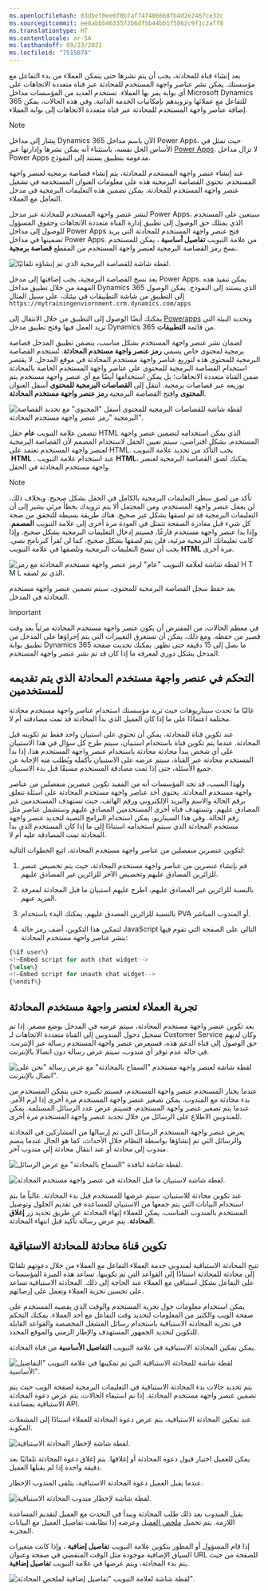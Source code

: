 ```yaml
---
ms.openlocfilehash: 03dbef0ee0f0b7af747406668fb4d2e2467ce32c
ms.sourcegitcommit: ee8abbb4633572b6df5b44bb1f5862c9f1c2aff8
ms.translationtype: HT
ms.contentlocale: ar-SA
ms.lasthandoff: 09/23/2021
ms.locfileid: "7515078"
---
```

بعد إنشاء قناة للمحادثة، يجب أن يتم نشرها حتى يتمكن العملاء من بدء التفاعل مع مؤسستك. يمكن نشر عناصر واجهة المستخدم للمحادثة عبر قناة متعددة الاتجاهات على أي بوابة يمر بها العملاء. تستخدم العديد من المؤسسات مداخل Microsoft Dynamics 365 للتفاعل مع عملائها وتزويدهم بإمكانيات الخدمة الذاتية. وفي هذه الحالات، يمكن إضافة عناصر واجهة المستخدم للمحادثة عبر قناة متعددة الاتجاهات إلى بوابة العملاء.

> [!NOTE]
> يشار إلى مداخل Dynamics 365 الآن باسم مداخل Power Apps، حيث تمثل في الأساس الحل نفسه، باستثناء أنه يمكن نشرها وإدارتها عبر [Power Apps](https://make.powerapps.com/?azure-portal=true). لا تزال مداخل Power Apps مدعومة بتطبيق يستند إلى النموذج. 

عند إنشاء عنصر واجهة المستخدم للمحادثة، يتم إنشاء قصاصة برمجية لعنصر واجهة المستخدم. تحتوي القصاصة البرمجية هذه على معلومات العنوان المستخدمة في تشغيل عنصر واجهة المستخدم للمحادثة. يمكن تضمين هذه التعليمات البرمجية في مدخل التعامل مع العملاء.

لنشر عنصر واجهة المستخدم للمحادثة عبر مدخل Power Apps، سيتعين على المستخدم الذي يمتلك حق الوصول إلى تطبيق إدارة القناة متعددة الاتجاهات وحقوق المسؤول للوصول إلى مداخل Power Apps فتح عنصر واجهة المستخدم للمحادثة التي يريد تضمينها في مداخل Power Apps. من علامة التبويب **تفاصيل أساسية** ، يمكن للمستخدم نسخ رمز القصاصة البرمجية لعنصر واجهة المستخدم من المقطع **قصاصة برمجية**.

![لقطة شاشة للقصاصة البرمجية الذي تم إنشاؤه تلقائيًا.](../media/chat-5-1.png)

بعد نسخ القصاصة البرمجية، يجب إضافتها إلى مدخل Power Apps. يمكن تنفيذ هذه المهمة من خلال تطبيق مداخل Dynamics 365 الذي يستند إلى النموذج. يمكن الوصول إلى التطبيق من شاشة التطبيقات في بيئتك، على سبيل المثال `https://mytrainingenviornment.crm.dynamics.com/apps`

يمكنك أيضًا الوصول إلى التطبيق من خلال الانتقال إلى [Powerapps](https://make.powerapps.com/?azure-portal=true) وتحديد البيئة التي تريد العمل فيها وفتح تطبيق مدخل Dynamics 365 من قائمة **التطبيقات**.

لضمان نشر عنصر واجهة المستخدم بشكل مناسب، يتضمن تطبيق المدخل قصاصة برمجية لمحتوى خاص يسمى **رمز عنصر واجهة مستخدم المحادثة**. تُستخدم القصاصة البرمجية للمحتوى هذه لتوزيع عناصر واجهة مستخدم المحادثة في موقع المدخل. لا يقتصر استخدام القصاصة البرمجية للمحتوى على عناصر واجهة المستخدم الخاصة بالمحادثة ضمن القناة متعددة الاتجاهات؛ بل يمكن استخدامها أيضًا مع أي عنصر واجهة مستخدم يتم توزيعه عبر قصاصات برمجية. انتقل إلى **القصاصات البرمجية للمحتوى** أسفل العنوان **المحتوى** وافتح القصاصة البرمجية **رمز عنصر واجهة مستخدم المحادثة**. 

![لقطة شاشة للقصاصات البرمجية للمحتوى أسفل "المحتوى" مع تحديد القصاصة البرمجية "رمز عنصر واجهة مستخدم المحادثة".](../media/chat-5-2.png)

تتضمن علامة التبويب **عام** حقل HTML الذي يمكن استخدامه لتضمين عنصر واجهة المستخدم. بشكل افتراضي، سيتم تعيين الحقل لاستخدام المصمم لأن القصاصة البرمجية لعنصر واجهة المستخدم تعتمد على HTML. يجب التأكد من تحديد علامة التبويب  **HTML** . عند استخدام علامة التبويب **HTML‎**، يمكنك لصق القصاصة البرمجية لعنصر واجهة مستخدم المحادثة في الحقل.

> [!NOTE]
> تأكد من لصق سطر التعليمات البرمجية بالكامل في الحقل بشكل صحيح. وبخلاف ذلك، لن يعمل عنصر واجهة المستخدم، ومن المحتمل ألا يتم تزويدك بخطأ مرئي يشير إلى أن التعليمات البرمجية قد تم لصقها بشكل غير صحيح. هناك طريقة بسيطة للتحقق من صحة كل شيء قبل مغادرة الصفحة تتمثل في العودة مرة أخرى إلى علامة التبويب **المصمم**. وإذا بدا عنصر واجهة مستخدم فارغًا، فسيتم إدخال التعليمات البرمجية بشكل صحيح. وإذا كانت تعليماتك البرمجية مرئية، فلن يتم لصقها بشكل صحيح، كما لن تُقرأ كبرنامج نصي. يجب أن تنسخ التعليمات البرمجية وتلصقها في علامة التبويب **HTML** مرة أخرى.

![لقطة شاشة لعلامة التبويب "عام" لرمز عنصر واجهة مستخدم المحادثة مع رمز H T M L الذي تم لصقه.](../media/chat-5-3.png)

بعد حفظ سجل القصاصة البرمجية للمحتوى، سيتم تضمين عنصر واجهة مستخدم المحادثة في المدخل.

> [!IMPORTANT]
> في معظم الحالات، من المفترض أن يكون عنصر واجهة مستخدم المحادثة مرئياً بعد وقت قصير من حفظه. ومع ذلك، يمكن أن تستغرق التغييرات التي يتم إجراؤها على المدخل من تطبيق بوابة Dynamics 365 ما يصل إلى 15 دقيقة حتى تظهر. يمكنك تحديث صفحة المدخل بشكل دوري لمعرفة ما إذا كان قد تم نشر عنصر واجهة المستخدم.

## <a name="control-which-chat-widget-is-presented-to-users"></a>التحكم في عنصر واجهة مستخدم المحادثة الذي يتم تقديمه للمستخدمين

غالبًا ما تحدث سيناريوهات حيث تريد مؤسستك استخدام عناصر واجهة مستخدم محادثة مختلفة اعتمادًا على ما إذا كان العميل الذي بدأ المحادثة قد تمت مصادقته أم لا.  

عند تكوين قناة للمحادثة، يمكن أن تحتوي على استبيان واحد فقط تم تكوينه قبل المحادثة. عندما يتم تكوين قناة باستخدام استبيان، سيتم طرح كل سؤال في هذا الاستبيان على أي شخص يبدأ محادثة محادثة باستخدام عنصر واجهة المستخدم هذا. إذا بدأ المستخدم محادثة عبر القناة، سيتم عرضه على الاستبيان بأكمله ويُطلب منه الإجابة عن جميع الأسئلة، حتى إذا تمت مصادقة المستخدم مسبقًا قبل بدء الاستبيان.  

ولهذا السبب، قد تجد المؤسسات أنه من المفيد تكوين عنصرين منفصلين من عناصر واجهة مستخدم المحادثة. يحتوي أحد عناصر واجهة مستخدم المحادثة على أسئلة تتعلق برقم الحالة والاسم والبريد الإلكتروني ورقم الهاتف، حيث تستهدف المستخدمين غير المصادق عليهم. وتستهدف قناة أخرى المستخدمين المصادق عليهم وستشمل عناصر مثل رقم الحالة. وفي هذا السيناريو، يمكن استخدام البرامج النصية لتحديد عنصر واجهة مستخدم المحادثة الذي سيتم استخدامه استنادًا إلى ما إذا كان المستخدم الذي بدأ المحادثة تمت المصادقة عليه أم لا.    

لتكوين عنصرين منفصلين من عناصر واجهة مستخدم المحادثة، اتبع الخطوات التالية: 

1. قم بإنشاء عنصرين من عناصر واجهة مستخدم المحادثة، حيث يتم تخصيص عنصر للزائرين المصادق عليهم وتخصيص الآخر للزائرين غير المصادق عليهم. 

1. بالنسبة للزائرين غير المصادق عليهم، اطرح عليهم استبيان ما قبل المحادثة لمعرفة المزيد عنهم.

1. بالنسبة للزائرين المصدق عليهم، يمكنك البدء باستخدام PVA أو المندوب المباشر. 

1. لتمكين هذا التكوين، أضف رمز حالة JavaScript التالي على الصفحة التي تقوم فيها بنشر عناصر واجهة مستخدم المحادثة: 

``` javascript 
{%if user%}
<!—Embed script for auth chat widget-->
{%else%}
<!—Embed script for unauth chat widget-->
{%endif%}
```

## <a name="customer-experience-of-chat-widget"></a>تجربة العملاء لعنصر واجهة مستخدم المحادثة

بعد تكوين عنصر واجهة مستخدم المحادثة، سيتم عرضه في المدخل بوضع مصغر. إذا تم تسجيل دخول المندوبين إلى القناة متعددة الاتجاهات لـ Customer Service وكان لديهم حق الوصول إلى قناة الدعم هذه، فسيعرض عنصر واجهة المستخدم رسالة عبر الإنترنت. في حالة عدم توفر أي مندوب، سيتم عرض رسالة دون اتصالا بالإنترنت.

![لقطة شاشة لعنصر واجهة مستخدم "السماح بالمحادثة" مع عرض رسالة "نحن على اتصال بالإنترنت".](../media/chat-5-4.png)

عندما يختار المستخدم عنصر واجهة المستخدم، فسيتم تكبيره حتى يتمكن المستخدم من بدء محادثة مع المندوب. يمكن تصغير عنصر واجهة المستخدم مرة أخرى إذا لزم الأمر. عندما يتم تصغير عنصر واجهة المستخدم، فسيتم عرض عدد الرسائل المستلمة. يمكن للمندوبين الاطلاع على الرسائل من خلال تحديد عنصر واجهة المستخدم مرة أخرى.

يعرض عنصر واجهة المستخدم الرسائل التي تم إرسالها من المشاركين في المحادثة والرسائل التي تم إنشاؤها بواسطة النظام خلال الأحداث، كما هو الحال عندما ينضم مندوب إلى محادثة أو عند انتقال محادثة إلى مندوب آخر.

![لقطة شاشة لنافذة "السماح بالمحادثة" مع عرض الرسائل.](../media/chat-5-5.png)

![لقطة شاشة لاستبيان ما قبل المحادثة في عنصر واجهة مستخدم المحادثة.](../media/chat-5-6.png)

عند تكوين محادثة للاستبيان، سيتم عرضها للمستخدم قبل بدء المحادثة. غالباً ما يتم استخدام البيانات التي يتم جمعها من الاستبيان للمساعدة في تقديم الحلول وتوصيل المستخدم بالمندوب المناسب. يمكن للعملاء إنهاء المحادثة عن طريق تحديد زر **إغلاق المحادثة**. يتم عرض رسالة تأكيد قبل انتهاء المحادثة.

## <a name="configure-a-chat-channel-for-proactive-chat"></a>تكوين قناة محادثة للمحادثة الاستباقية

تتيح المحادثة الاستباقية لمندوبي خدمة العملاء التفاعل مع العملاء من خلال دعوتهم تلقائيًا إلى محادثة للمحادثة استنادًا إلى القواعد التي تم تكوينها. تساعد هذه الميزة المؤسسات على التفاعل بشكل استباقي مع العملاء عند الحاجة إلى ذلك. المحادثة الاستباقية تساعد على تحسين تجربة العملاء وتعمل على إرضائهم.

يمكن استخدام معلومات حول تجربة المستخدم والوقت الذي يقضيه المستخدم على صفحة الويب والكثير من المعلومات لتحديد وقت التفاعل مع أحد العملاء. يمكنك التحكم في تجربة المحادثة الاستباقية باستخدام رسائل المشغل المخصصة والقواعد القابلة للتكوين لتحديد الجمهور المستهدف والإطار الزمني والموقع المحدد.

يمكن تمكين المحادثة الاستباقية في علامة التبويب **التفاصيل الأساسية** من قناة المحادثة.

![لقطة شاشة للمحادثة الاستباقية التي تم تمكينها في علامة التبويب "التفاصيل الأساسية".](../media/chat-5-7.png)

يتم تحديد حالات بدء المحادثة الاستباقية في التعليمات البرمجية لصفحة الويب حيث يتم تضمين عنصر واجهة مستخدم المحادثة. إذا تم استيفاء الحالات، يتم عرض دعوة المحادثة الاستباقية بمساعدة API.

عند تمكين المحادثة الاستباقية، يتم عرض دعوة المحادثة للعملاء استنادًا إلى المشغلات المكونة.

![لقطة شاشة لإخطار المحادثة الاستباقية.](../media/chat-5-8.png)

يمكن للعميل اختيار قبول دعوة المحادثة أو إغلاقها. يتم إغلاق دعوة المحادثة تلقائيًا بعد دقيقة واحدة إذا لم يقبلها العميل.

عندما يقبل العميل دعوة المحادثة الاستباقية، يتلقى المندوب الإخطار.

![لقطة شاشة لإخطار مندوب المحادثة الاستباقية.](../media/chat-5-9.png)

يقبل المندوب بعد ذلك طلب المحادثة ويبدأ في التحدث مع العميل لتقديم المساعدة اللازمة. يتم تحميل [ملخص العميل](/dynamics365/omnichannel/agent/agent-oc/oc-customer-summary/?azure-portal=true) وعرضه إذا تطابقت تفاصيل العميل مع البيانات المخزنة.

إذا قام المسؤول أو المطور بتكوين علامة التبويب **تفاصيل إضافية** ، وإذا كانت متغيرات السياق الإضافية موجودة مثل الوقت المنقضي في صفحة وعنوان URL للصفحة من حيث يتم بدء المحادثة، ويتم عرضها في علامة التبويب **تفاصيل إضافية**.

![لقطة شاشة لعلامة التبويب "تفاصيل إضافية لملخص المحادثة".](../media/chat-5-10.png)
